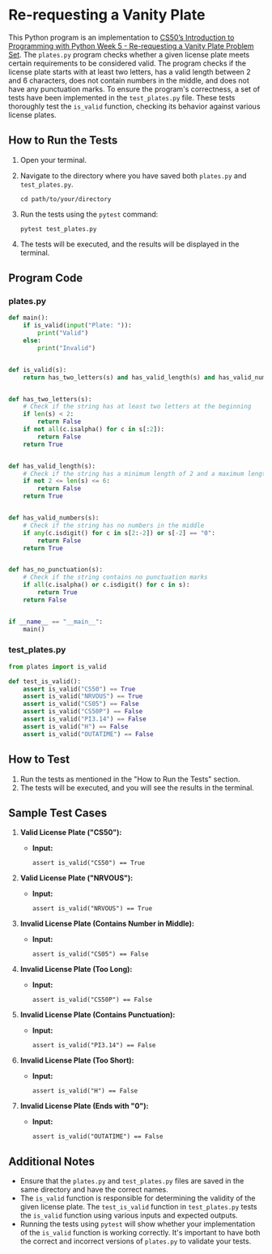 # Re-requesting a Vanity Plate

This Python program is an implementation to [CS50’s Introduction to Programming with Python Week 5 - Re-requesting a Vanity Plate Problem Set](https://cs50.harvard.edu/python/2022/psets/5/test_plates/). The `plates.py` program checks whether a given license plate meets certain requirements to be considered valid. The program checks if the license plate starts with at least two letters, has a valid length between 2 and 6 characters, does not contain numbers in the middle, and does not have any punctuation marks. To ensure the program's correctness, a set of tests have been implemented in the `test_plates.py` file. These tests thoroughly test the `is_valid` function, checking its behavior against various license plates.

## How to Run the Tests

1. Open your terminal.
2. Navigate to the directory where you have saved both `plates.py` and `test_plates.py`.

   ```
   cd path/to/your/directory
   ```

3. Run the tests using the `pytest` command:

   ```
   pytest test_plates.py
   ```

4. The tests will be executed, and the results will be displayed in the terminal.

## Program Code

### plates.py

```python
def main():
    if is_valid(input("Plate: ")):
        print("Valid")
    else:
        print("Invalid")


def is_valid(s):
    return has_two_letters(s) and has_valid_length(s) and has_valid_numbers(s) and has_no_punctuation(s)


def has_two_letters(s):
    # Check if the string has at least two letters at the beginning
    if len(s) < 2:
        return False
    if not all(c.isalpha() for c in s[:2]):
        return False
    return True


def has_valid_length(s):
    # Check if the string has a minimum length of 2 and a maximum length of 6
    if not 2 <= len(s) <= 6:
        return False
    return True


def has_valid_numbers(s):
    # Check if the string has no numbers in the middle
    if any(c.isdigit() for c in s[2:-2]) or s[-2] == "0":
        return False
    return True


def has_no_punctuation(s):
    # Check if the string contains no punctuation marks
    if all(c.isalpha() or c.isdigit() for c in s):
        return True
    return False


if __name__ == "__main__":
    main()
```

### test_plates.py

```python
from plates import is_valid

def test_is_valid():
    assert is_valid("CS50") == True
    assert is_valid("NRVOUS") == True
    assert is_valid("CS05") == False
    assert is_valid("CS50P") == False
    assert is_valid("PI3.14") == False
    assert is_valid("H") == False
    assert is_valid("OUTATIME") == False
```

## How to Test

1. Run the tests as mentioned in the "How to Run the Tests" section.
2. The tests will be executed, and you will see the results in the terminal.

## Sample Test Cases

1. **Valid License Plate ("CS50"):**
   - **Input:**
     ```
     assert is_valid("CS50") == True
     ```

2. **Valid License Plate ("NRVOUS"):**
   - **Input:**
     ```
     assert is_valid("NRVOUS") == True
     ```

3. **Invalid License Plate (Contains Number in Middle):**
   - **Input:**
     ```
     assert is_valid("CS05") == False
     ```

4. **Invalid License Plate (Too Long):**
   - **Input:**
     ```
     assert is_valid("CS50P") == False
     ```

5. **Invalid License Plate (Contains Punctuation):**
   - **Input:**
     ```
     assert is_valid("PI3.14") == False
     ```

6. **Invalid License Plate (Too Short):**
   - **Input:**
     ```
     assert is_valid("H") == False
     ```

7. **Invalid License Plate (Ends with "0"):**
   - **Input:**
     ```
     assert is_valid("OUTATIME") == False
     ```

## Additional Notes

- Ensure that the `plates.py` and `test_plates.py` files are saved in the same directory and have the correct names.
- The `is_valid` function is responsible for determining the validity of the given license plate. The `test_is_valid` function in `test_plates.py` tests the `is_valid` function using various inputs and expected outputs.
- Running the tests using `pytest` will show whether your implementation of the `is_valid` function is working correctly. It's important to have both the correct and incorrect versions of `plates.py` to validate your tests.